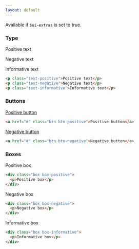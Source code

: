 ```yaml
---
layout: default
---
```


Available if `$ui-extras` is set to true.

### Type

<div class="example">
  <p class="text-positive">Positive text</p>
  <p class="text-negative">Negative text</p>
  <p class="text-informative">Informative text</p>
</div>

```html
<p class="text-positive">Positive text</p>
<p class="text-negative">Negative text</p>
<p class="text-informative">Informative text</p>
```

### Buttons

<div class="example">
  <a href="#" class="btn btn-positive">Positive button</a>
</div>

```html
<a href="#" class="btn btn-positive">Positive button</a>
```

<div class="example">
  <a href="#" class="btn btn-negative">Negative button</a>
</div>

```html
<a href="#" class="btn btn-negative">Negative button</a>
```

### Boxes

<div class="example">
  <div class="box box-positive">
    <p>Positive box</p>
  </div>
</div>

```html
<div class="box box-positive">
  <p>Positive box</p>
</div>
```

<div class="example">
  <div class="box box-negative">
    <p>Negative box</p>
  </div>
</div>

```html
<div class="box box-negative">
  <p>Negative box</p>
</div>
```

<div class="example">
  <div class="box box-informative">
    <p>Informative box</p>
  </div>
</div>

```html
<div class="box box-informative">
  <p>Informative box</p>
</div>
```
